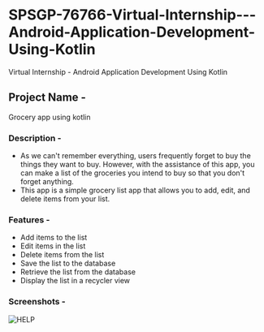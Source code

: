# SPSGP-76766-Virtual-Internship---Android-Application-Development-Using-Kotlin
Virtual Internship - Android Application Development Using Kotlin

## **Project Name -** 
Grocery app using kotlin
### **Description -** 
- As we can't remember everything, users frequently forget to buy the things they want to buy. However, with the assistance of this app, you can make a list of the groceries you intend to buy so that you don't forget anything.
- This app is a simple grocery list app that allows you to add, edit, and delete items from your list. 

### **Features -**
- Add items to the list
- Edit items in the list
- Delete items from the list
- Save the list to the database
- Retrieve the list from the database
- Display the list in a recycler view

### **Screenshots -**
![HELP](https://github.com/smartinternz02/SPSGP-76766-Virtual-Internship---Android-Application-Development-Using-Kotlin/blob/main/Grocery_App/OUTPUT/Demo/Help.png)

### 